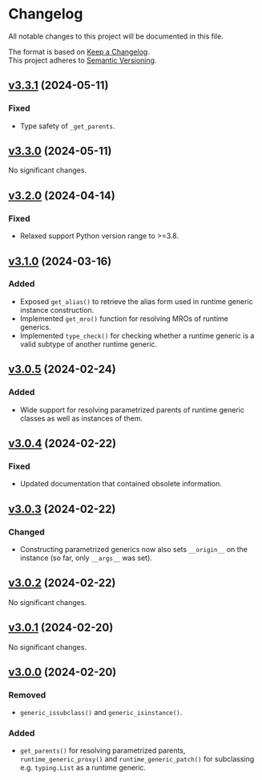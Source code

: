 # Changelog

All notable changes to this project will be documented in this file.

The format is based on [Keep a Changelog](http://keepachangelog.com/en/1.0.0/).<br/>
This project adheres to [Semantic Versioning](http://semver.org/spec/v2.0.0.html).

<!-- insertion marker -->

## [v3.3.1](https://github.com/bswck/runtime_generics/tree/v3.3.1) (2024-05-11)


### Fixed

- Type safety of `_get_parents`.


## [v3.3.0](https://github.com/bswck/runtime_generics/tree/v3.3.0) (2024-05-11)


No significant changes.


## [v3.2.0](https://github.com/bswck/runtime_generics/tree/v3.2.0) (2024-04-14)


### Fixed

- Relaxed support Python version range to >=3.8.


## [v3.1.0](https://github.com/bswck/runtime_generics/tree/v3.1.0) (2024-03-16)


### Added

- Exposed `get_alias()` to retrieve the alias form used in runtime generic instance construction.
- Implemented `get_mro()` function for resolving MROs of runtime generics.
- Implemented `type_check()` for checking whether a runtime generic is a valid subtype of another runtime generic.


## [v3.0.5](https://github.com/bswck/runtime_generics/tree/v3.0.5) (2024-02-24)


### Added

- Wide support for resolving parametrized parents of runtime generic classes as well as instances of them.


## [v3.0.4](https://github.com/bswck/runtime_generics/tree/v3.0.4) (2024-02-22)


### Fixed

- Updated documentation that contained obsolete information.


## [v3.0.3](https://github.com/bswck/runtime_generics/tree/v3.0.3) (2024-02-22)


### Changed

- Constructing parametrized generics now also sets `__origin__` on the instance (so far, only `__args__` was set).


## [v3.0.2](https://github.com/bswck/runtime_generics/tree/v3.0.2) (2024-02-22)


No significant changes.


## [v3.0.1](https://github.com/bswck/runtime_generics/tree/v3.0.1) (2024-02-20)


No significant changes.


## [v3.0.0](https://github.com/bswck/runtime_generics/tree/v3.0.0) (2024-02-20)

### Removed
-  `generic_issubclass()` and `generic_isinstance()`.

### Added

- `get_parents()` for resolving parametrized parents, `runtime_generic_proxy()` and `runtime_generic_patch()` for subclassing e.g. `typing.List` as a runtime generic.

